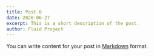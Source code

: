 ```yaml
---
title: Post 6
date: 2020-06-27
excerpt: This is a short description of the post.
author: Fluid Project
---
```

You can write content for your post in [Markdown](https://www.11ty.dev/docs/languages/markdown/) format.

